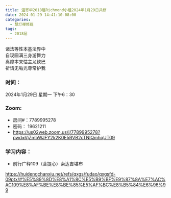 ```yaml
---
title: 温哥华2018届Richmond小组2024年1月29日共修
date: 2024-01-29 14:41:10-08:00
categories:
  - 慧灯禅修班
tags:
  - 2018届
---
```

诸法等性本基法界中\
自现圆满三身游舞力\
离障本来怙主龙钦巴\
祈请无垢光尊常护我

### 时间：

2024年1月29日 星期一 下午6：30

### Zoom:

* 房间#：7789995278
* 密码： 19621211
* <https://us02web.zoom.us/j/7789995278?pwd=VjZmbWJFY2k2K0E5RVB2cTNIQmhqUT09>

### 学习内容：

* 前行广释109（菩提心）索达吉堪布

<https://huidengchanxiu.net/refs/qxgs/fudao/qxgsfd-09ptx/#%E5%89%8D%E8%A1%8C%E5%B9%BF%E9%87%8A%E7%AC%AC109%E8%AF%BE%E8%BE%85%E5%AF%BC%E8%B5%84%E6%96%99>